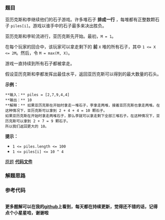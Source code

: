 ### 题目
亚历克斯和李继续他们的石子游戏。许多堆石子  **排成一行** ，每堆都有正整数颗石子 `piles[i]`。游戏以谁手中的石子最多来决出胜负。

亚历克斯和李轮流进行，亚历克斯先开始。最初，`M = 1`。

在每个玩家的回合中，该玩家可以拿走剩下的  **前**  `X` 堆的所有石子，其中 `1 <= X <= 2M`。然后，令 `M = max(M,
X)`。

游戏一直持续到所有石子都被拿走。

假设亚历克斯和李都发挥出最佳水平，返回亚历克斯可以得到的最大数量的石头。



**示例：**

    
    
    **输入：** piles = [2,7,9,4,4]
    **输出：** 10
    **解释：** 如果亚历克斯在开始时拿走一堆石子，李拿走两堆，接着亚历克斯也拿走两堆。在这种情况下，亚历克斯可以拿到 2 + 4 + 4 = 10 颗石子。 
    如果亚历克斯在开始时拿走两堆石子，那么李就可以拿走剩下全部三堆石子。在这种情况下，亚历克斯可以拿到 2 + 7 = 9 颗石子。
    所以我们返回更大的 10。 
    



**提示：**

  * `1 <= piles.length <= 100`
  * `1 <= piles[i] <= 10 ^ 4`

[原题](https://leetcode-cn.com/problems/stone-game-ii/)    **[代码文件]()**


### 解题思路




### 参考代码

```go


```




**更多题解可以在我的[github](https://github.com/LZH139/leetcode_Go)上看到，每天都在持续更新，觉得还不错的话，记得点个小星星哈，谢谢啦**
